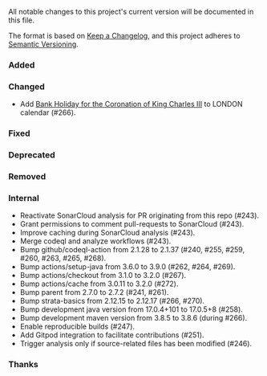 All notable changes to this project's current version will be documented in this file.

The format is based on [Keep a Changelog](https://keepachangelog.com/en/1.0.0/), and this project adheres
to [Semantic Versioning](https://semver.org/spec/v2.0.0.html).

### Added

### Changed

- Add [Bank Holiday for the Coronation of King Charles III](https://www.timeanddate.com/holidays/uk/king-coronation-day-holiday)
  to LONDON calendar (#266).

### Fixed

### Deprecated

### Removed

### Internal

- Reactivate SonarCloud analysis for PR originating from this repo (#243).
- Grant permissions to comment pull-requests to SonarCloud (#243).
- Improve caching during SonarCloud analysis (#243).
- Merge codeql and analyze workflows (#243).
- Bump github/codeql-action from 2.1.28 to 2.1.37 (#240, #255, #259, #260, #263, #265, #268).
- Bump actions/setup-java from 3.6.0 to 3.9.0 (#262, #264, #269).
- Bump actions/checkout from 3.1.0 to 3.2.0 (#267).
- Bump actions/cache from 3.0.11 to 3.2.0 (#272).
- Bump parent from 2.7.0 to 2.7.2 (#241, #261).
- Bump strata-basics from 2.12.15 to 2.12.17 (#266, #270).
- Bump development java version from 17.0.4+101 to 17.0.5+8 (#258).
- Bump development maven version from 3.8.5 to 3.8.6 (during #266).
- Enable reproducible builds (#247).
- Add Gitpod integration to facilitate contributions (#251).
- Trigger analysis only if source-related files has been modified (#246).

### Thanks
